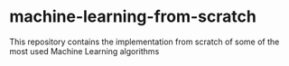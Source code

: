 # machine-learning-from-scratch
This repository contains the implementation from scratch of some of the most used Machine Learning algorithms
